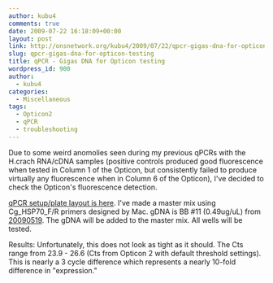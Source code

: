 ```yaml
---
author: kubu4
comments: true
date: 2009-07-22 16:18:09+00:00
layout: post
link: http://onsnetwork.org/kubu4/2009/07/22/qpcr-gigas-dna-for-opticon-testing/
slug: qpcr-gigas-dna-for-opticon-testing
title: qPCR - Gigas DNA for Opticon testing
wordpress_id: 900
author:
  - kubu4
categories:
  - Miscellaneous
tags:
  - Opticon2
  - qPCR
  - troubleshooting
---
```


Due to some weird anomolies seen during my previous qPCRs with the H.crach RNA/cDNA samples (positive controls produced good fluorescence when tested in Column 1 of the Opticon, but consistently failed to produce virtually any fluorescence when in Column 6 of the Opticon), I've decided to check the Opticon's fluorescence detection.

[qPCR setup/plate layout is here](http://eagle.fish.washington.edu/Arabidopsis/Notebook%20Workup%20Files/20090722-01.jpg). I've made a master mix using Cg_HSP70_F/R primers designed by Mac. gDNA is BB #11 (0.49ug/uL) from [20090519](/Sam%27s+Working+Notebook+Jan-May+2009#sjw20090519). The gDNA will be added to the master mix. All wells will be tested.

Results: Unfortunately, this does not look as tight as it should. The Cts range from 23.9 - 26.6 (Cts from Opticon 2 with default threshold settings). This is nearly a 3 cycle difference which represents a nearly 10-fold difference in "expression."
